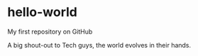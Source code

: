 # hello-world

My first repository on GitHub

A big shout-out to Tech guys, the world evolves in their hands.

